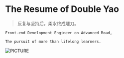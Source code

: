 # The Resume of Double Yao
> 反复与坚持后，柔水终成雕刀。



```
Front-end Development Engineer on Advanced Road,

The pursuit of more than lifelong learners.
```



![PICTURE](https://github.com/doubleyao5753/doubleyao5753.github.io/img/PICTURE.png)